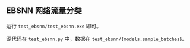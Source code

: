 ## EBSNN 网络流量分类

运行 `test_ebsnn/test_ebsnn.exe` 即可。

源代码在 `test_ebsnn.py` 中，数据在 `test_ebsnn/{models,sample_batches}`。

